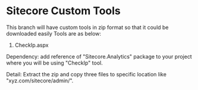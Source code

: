 # Sitecore Custom Tools
This branch will have custom tools in zip format so that it could be downloaded easily
Tools are as below:

1. CheckIp.aspx

Dependency: add reference of "Sitecore.Analytics" package to your project where you will be using "CheckIp" tool.

Detail: Extract the zip and copy three files to specific location like "xyz.com/sitecore/admin/".
